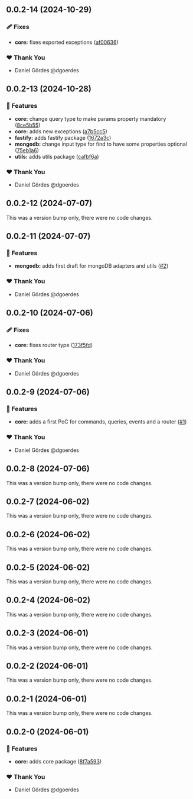## 0.0.2-14 (2024-10-29)


### 🩹 Fixes

- **core:** fixes exported exceptions ([af00636](https://github.com/overlap-dev/Nimbus/commit/af00636))

### ❤️  Thank You

- Daniel Gördes @dgoerdes

## 0.0.2-13 (2024-10-28)


### 🚀 Features

- **core:** change query type to make params property mandatory ([8ce5b55](https://github.com/overlap-dev/Nimbus/commit/8ce5b55))
- **core:** adds new exceptions ([a7b5cc5](https://github.com/overlap-dev/Nimbus/commit/a7b5cc5))
- **fastify:** adds fastify package ([1672a3c](https://github.com/overlap-dev/Nimbus/commit/1672a3c))
- **mongodb:** change input type for find to have some properties optional ([75eb1a6](https://github.com/overlap-dev/Nimbus/commit/75eb1a6))
- **utils:** adds utils package ([cafbf6a](https://github.com/overlap-dev/Nimbus/commit/cafbf6a))

### ❤️  Thank You

- Daniel Gördes @dgoerdes

## 0.0.2-12 (2024-07-07)

This was a version bump only, there were no code changes.

## 0.0.2-11 (2024-07-07)


### 🚀 Features

- **mongodb:** adds first draft for mongoDB adapters and utils ([#2](https://github.com/overlap-dev/Nimbus/pull/2))

### ❤️  Thank You

- Daniel Gördes @dgoerdes

## 0.0.2-10 (2024-07-06)


### 🩹 Fixes

- **core:** fixes router type ([173f5fd](https://github.com/overlap-dev/Nimbus/commit/173f5fd))

### ❤️  Thank You

- Daniel Gördes @dgoerdes

## 0.0.2-9 (2024-07-06)


### 🚀 Features

- **core:** adds a first PoC for commands, queries, events and a router ([#1](https://github.com/overlap-dev/Nimbus/pull/1))

### ❤️  Thank You

- Daniel Gördes @dgoerdes

## 0.0.2-8 (2024-07-06)

This was a version bump only, there were no code changes.

## 0.0.2-7 (2024-06-02)

This was a version bump only, there were no code changes.

## 0.0.2-6 (2024-06-02)

This was a version bump only, there were no code changes.

## 0.0.2-5 (2024-06-02)

This was a version bump only, there were no code changes.

## 0.0.2-4 (2024-06-02)

This was a version bump only, there were no code changes.

## 0.0.2-3 (2024-06-01)

This was a version bump only, there were no code changes.

## 0.0.2-2 (2024-06-01)

This was a version bump only, there were no code changes.

## 0.0.2-1 (2024-06-01)

This was a version bump only, there were no code changes.

## 0.0.2-0 (2024-06-01)


### 🚀 Features

- **core:** adds core package ([8f7a593](https://github.com/overlap-dev/Nimbus/commit/8f7a593))

### ❤️  Thank You

- Daniel Gördes @dgoerdes